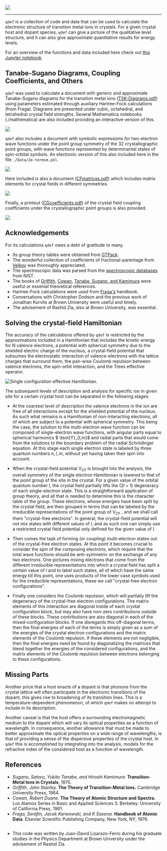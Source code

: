 ![](./images/qdef-banner.png)
***

`qdef` is a collection of code and data that can be used to calculate the electronic structure of transition metal ions in crystals. For a given crystal host and dopant species, `qdef` can give a picture of the qualitative level structure, and it can also give approximate quantitative results for energy levels.

For an overview of the functions and data included here check out [this Jupyter notebook](https://github.com/zia-lab/qdef/blob/main/qdef.ipynb).

## Tanabe-Sugano Diagrams, Coupling Coefficients, and Others

`qdef` was used to calculate a document with generic and approximate Tanabe-Sugano diagrams for the transition metal ions ([TSK-Diagrams.pdf](https://github.com/zia-lab/qdef/blob/main/docs/TSK-Diagrams.pdf)) using parameters estimated through auxiliary Hartree-Fock calculations (from Fraga). Diagrams are presented under cubic, octahedral, and tetrahedral crystal field strengths. Several Mathematica notebooks (./mathematica) are also included providing an interactive version of this.

![](./images/tsk-example-zn5.png)

`qdef` also includes a document with symbolic expressions for two-electron wave functions under the point group symmetry of the 32 crystallographic point groups, with wave functions represented by determinantal states of spin-orbital symbols. An electronic version of this also included here in the file `./Data/2e-termsm.pkl`.

![](./images/spin-orbitals-and-waves.png)

Here included is also a document ([CFmatrices.pdf](https://github.com/zia-lab/qdef/blob/main/docs/CFmatrices.pdf))  which includes matrix elements for crystal fields in different symmetries.

![](./images/crystal-field-matrices.png)

Finally, a printout ([CGcoefficients.pdf]((https://github.com/zia-lab/qdef/blob/main/docs/CFmatrices.pdf))) of the crystal field coupling coefficients under the crystallographic point groups is also provided.

![](./images/coupling-coeffs-doc.png)


## Acknowledgements

For its calculations `qdef` owes a debt of gratitude to many. 

+ Its group theory tables were obtained from [GTPack](https://gtpack.org).
+ The wonderful collection of coefficients of fractional-parentage from [Velkov](https://www.proquest.com/docview/304605104?) was thoroughly appreciated.
+ The spectroscopic data was parsed from the [spectroscopic databases](https://www.nist.gov/pml/atomic-spectra-database) from NIST.
+ The books of [Griffith](https://www.google.com/books/edition/The_Theory_of_Transition_Metal_Ions/vv08AAAAIAAJ?), [Cowan](https://www.google.com/books/edition/The_Theory_of_Atomic_Structure_and_Spect/avgkDQAAQBAJ?), [Tanabe, Sugano, and Kamimura](https://www.google.com/books/edition/Multiplets_of_Transition_metal_Ions_in_C/ZQHwAAAAMAAJ?) were useful or essenial theoretical references.
+ Hartree-Fock calculations were used  from [Fraga's](https://www.google.com/books/edition/Handbook_of_Atomic_Data/8_fuAAAAIAAJ?) handbook.
+ Conversations with Christopher Dodson and the previous work of Jonathan Kurvits at Brown University were useful and timely.
+ The advisement of Rashid Zia, also at Brown University, was essential.

## Solving the crystal-field Hamiltonian

The accuracy of the calculations offered by `qdef` is restricted by the approximations included in a Hamiltonian that includes the kinetic energy for N valence electrons, a potential with spherical symmetry due to the shielded electric charge of the nucleus, a crystal-field potential that subsumes the electrostatic interaction of valence-electrons with the lattice charges that surround them, the pair-wise Coulomb repulsion between valence electrons, the spin-orbit interaction, and the Trees effective operator. 

<picture>
  <source media="(prefers-color-scheme: dark)" srcset="./images/hamiltonian_annotated-dark.png">
  <source media="(prefers-color-scheme: light)" srcset="./images/hamiltonian_annotated-light.png">
  <img alt="Single configuration effective Hamiltonian." src="./images/hamiltonian_annotated-dark.png">
</picture>

The subsequent levels of description and analysis for specific ion in given site for a certain crystal host can be separated in the following stages:

+ At the coarsest level of description the valence electrons in the ion are free of all interactions except for the shielded potential of the nucleus. As such what remains is a Hamiltonian of non-interacting electrons, all of which are subject to a potential with spherical symmetry. This being the case, the solution to the multi-electron wave function can be composed of single-electron wave functions, with angular parts equal to spherical harmonics $ \text{Y}_{l,m}$ and radial parts that would come from the solutions to the boundary problem of the radial Schrödinger equation. At this stage each single electron state is labeled by three quantum numbers $n,l,m$, without yet having taken their spin into account.

+ When the crystal-field potential $\text{V}_{CF}$ is brought into the analysis, the overall symmetry of the single electron Hamiltonian is lowered to that of the point group of the site in the crystal. For a given value of the orbital quantum number $l$, the crystal field partially lifts the $(2l+1)$ degeneracy of each single-electron state. This is a straightforward application of group theory, and all that is needed to determine this is the character table of the group. These electrons, whose energies have been split by the crystal field, are then grouped in terms that can be labeled by the irreducible representations of the point group of $\text{V}_{CF}$ , and we shall call them "crystal-free electrons". In general, the crystal-field potential will not mix states with different values of *l*, and as such one can simply use a restricted crystal field potential only defined for the given value of *l*.

+ Then comes the task of forming (or coupling) multi-electron states out of the crystal-free electron states.  At this point it becomes crucial to consider the spin of the composing electrons, which require that the total wave functions should be anti-symmetric on the exchange of any two electrons. One pictures mixing electrons that come from the different irreducible representations into which a crystal field has split a certain value of *l* and to label such states, all of which have the same energy till this point, one uses products of the lower case symbols used for the irreducible representations, these we call "crystal-free electron configurations".

+ Finally one considers the Coulomb repulsion, which will partially lift the degeneracy of the crystal-free electron configurations. The matrix elements of this interaction are diagonal inside of each crystal configuration block, but may also have non-zero contributions outside of these blocks. These contributions are also diagonal in each of the mixed-configuration blocks. If one disregards this off-diagonal terms, then the final energies of each of the terms is simply given as a sum of the energies of the crystal electron configurations and the matrix elements of the Coulomb repulsion. If these elements are not negligible, then the final energies need be found by diagonalizing the matrices that blend together the energies of the considered configurations, and the matrix elements of the Coulomb repulsion between electrons belonging to these configurations.

## Missing Parts

Another price that a host enacts of a dopant is that phonons from the crystal lattice will often participate in the electronic transitions of the dopant, this gives rise to broadening of its transition lines. This is a temperature-dependent phenomenon, of which `qdef` makes no attempt to include in its description.

Another caveat is that the host offers a surrounding electromagnetic medium to the dopant which will vary its optical properties as a function of wavelength. In consequence, another allowance that must be made to better approximate the optical properties on a wide range of wavelengths, is that of providing a sense of the dispersive properties of the crystal host. In `qdef` this is accomplished by integrating into the analysis, models for the refractive index of the considered host as a function of wavelength.

## References

+ *Sugano, Satoru, Yukito Tanabe, and Hiroshi Kamimura*. **Transition-Metal Ions in Crystals**, 1970.
+ *Griffith, John Stanley.* **The Theory of Transition-Metal Ions.** Cambridge University Press, 1964.
+ *Cowan, Robert Duane.* **The Theory of Atomic Structure and Spectra.** Los Alamos Series in Basic and Applied Sciences 3. Berkeley: University of California Press, 1981.
+ *Fraga, Serafin, Jacek Karwowski, and K Saxena.* **Handbook of Atomic Data**. Elsevier Scientific Publishing Company, New York, NY, 1976.


## 

+ This code was written by Juan-David Lizarazo-Ferro during his graduate studies in the Physics Department at Brown University under the advisement of Rashid Zia.
